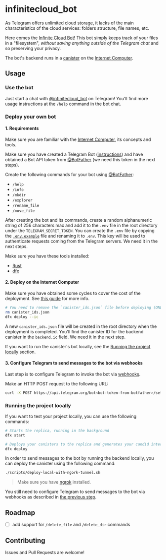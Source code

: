 # infinitecloud_bot

As Telegram offers unlimited cloud storage, it lacks of the main characteristics of the cloud services: folders structure, file names, etc.

Here comes the [Infinite Cloud Bot](https://t.me/infinitecloud_bot)! This bot simply keeps track of your files in a "filesystem", _without saving anything outside of the Telegram chat_ and so preserving your privacy.

The bot's backend runs in a [canister](https://dashboard.internetcomputer.org/canister/4vou4-lyaaa-aaaao-a3p4a-cai) on the [Internet Computer](https://internetcomputer.org/).

## Usage

### Use the bot

Just start a chat with [@infinitecloud_bot](https://t.me/infinitecloud_bot) on Telegram! You'll find more usage instructions at the `/help` command in the bot chat.

### Deploy your own bot

#### 1. Requirements

Make sure you are familiar with the [Internet Computer](https://internetcomputer.org), its concepts and tools.

Make sure you have created a Telegram Bot ([instructions](https://core.telegram.org/bots#3-how-do-i-create-a-bot)) and have obtained a Bot API token from [@BotFather](https://t.me/BotFather) (we need this token in the next steps).

Create the following commands for your bot using [@BotFather](https://t.me/BotFather):

- `/help`
- `/info`
- `/mkdir`
- `/explorer`
- `/rename_file`
- `/move_file`

After creating the bot and its commands, create a random alphanumeric string of 256 characters max and add it to the `.env` file in the root directory under the `TELEGRAM_SECRET_TOKEN`. You can create the `.env` file by copying the [`.env.example`](./.env.example) file and renaming it to `.env`. This key will be used to authenticate requests coming from the Telegram servers. We need it in the next steps.

Make sure you have these tools installed:

- [Rust](https://www.rust-lang.org/tools/install)
- [dfx](https://internetcomputer.org/docs/current/developer-docs/setup/install)

#### 2. Deploy on the Internet Computer

Make sure you have obtained some cycles to cover the cost of the deployment. See [this guide](https://internetcomputer.org/docs/current/developer-docs/getting-started/deploy-and-manage) for more info.

```bash
# You need to remove the `canister_ids.json` file before deploying (ONLY THE FIRST TIME)
rm canister_ids.json
dfx deploy --ic
```

A new `canister_ids.json` file will be created in the root directory when the deployment is completed. You'll find the canister ID for the backend canister in the `backend.ic` field. We need it in the next step.

If you want to run the canister's bot locally, see the [Running the project locally](#running-the-project-locally) section.

#### 3. Configure Telegram to send messages to the bot via webhooks

Last step is to configure Telegram to invoke the bot via [webhooks](https://core.telegram.org/bots/api#setwebhook).

Make an HTTP POST request to the following URL:

```bash
curl -X POST https://api.telegram.org/bot<bot-token-from-botfather>/setWebhook?url=https://<backend-canister-id>.raw.icp0.io/&drop_pending_updates=True&secret_token=<TELEGRAM_SECRET_TOKEN>
```

### Running the project locally

If you want to test your project locally, you can use the following commands:

```bash
# Starts the replica, running in the background
dfx start

# Deploys your canisters to the replica and generates your candid interface
dfx deploy
```

In order to send messages to the bot by running the backend locally, you can deploy the canister using the following command:

```bash
./scripts/deploy-local-with-ngork-tunnel.sh
```

> Make sure you have [ngrok](https://ngrok.com/) installed.

You still need to configure Telegram to send messages to the bot via webhooks as described in [the previous step](#3-configure-telegram-to-send-messages-to-the-bot-via-webhooks).

## Roadmap

- [ ] add support for `/delete_file` and `/delete_dir` commands

## Contributing

Issues and Pull Requests are welcome!
